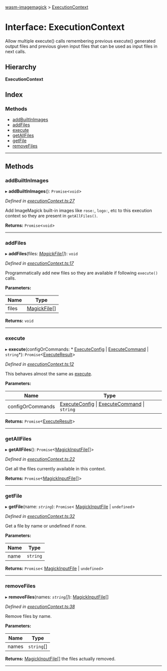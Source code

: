 [wasm-imagemagick](../README.md) > [ExecutionContext](../interfaces/executioncontext.md)

# Interface: ExecutionContext

Allow multiple execute() calls remembering previous execute() generated output files and previous given input files that can be used as input files in next calls.

## Hierarchy

**ExecutionContext**

## Index

### Methods

* [addBuiltInImages](executioncontext.md#addbuiltinimages)
* [addFiles](executioncontext.md#addfiles)
* [execute](executioncontext.md#execute)
* [getAllFiles](executioncontext.md#getallfiles)
* [getFile](executioncontext.md#getfile)
* [removeFiles](executioncontext.md#removefiles)

---

## Methods

<a id="addbuiltinimages"></a>

###  addBuiltInImages

▸ **addBuiltInImages**(): `Promise`<`void`>

*Defined in [executionContext.ts:27](https://github.com/KnicKnic/WASM-ImageMagick/blob/a45b8ff/src/executionContext.ts#L27)*

Add ImageMagick built-in images like `rose:`, `logo:`, etc to this execution context so they are present in `getAllFiles()`.

**Returns:** `Promise`<`void`>

___
<a id="addfiles"></a>

###  addFiles

▸ **addFiles**(files: *[MagickFile](magickfile.md)[]*): `void`

*Defined in [executionContext.ts:17](https://github.com/KnicKnic/WASM-ImageMagick/blob/a45b8ff/src/executionContext.ts#L17)*

Programmatically add new files so they are available if following `execute()` calls.

**Parameters:**

| Name | Type |
| ------ | ------ |
| files | [MagickFile](magickfile.md)[] |

**Returns:** `void`

___
<a id="execute"></a>

###  execute

▸ **execute**(configOrCommands: * [ExecuteConfig](executeconfig.md) &#124; [ExecuteCommand](../#executecommand) &#124; `string`*): `Promise`<[ExecuteResult](executeresult.md)>

*Defined in [executionContext.ts:12](https://github.com/KnicKnic/WASM-ImageMagick/blob/a45b8ff/src/executionContext.ts#L12)*

This behaves almost the same as [execute](https://github.com/KnicKnic/WASM-ImageMagick/tree/master/apidocs#execute).

**Parameters:**

| Name | Type |
| ------ | ------ |
| configOrCommands |  [ExecuteConfig](executeconfig.md) &#124; [ExecuteCommand](../#executecommand) &#124; `string`|

**Returns:** `Promise`<[ExecuteResult](executeresult.md)>

___
<a id="getallfiles"></a>

###  getAllFiles

▸ **getAllFiles**(): `Promise`<[MagickInputFile](magickinputfile.md)[]>

*Defined in [executionContext.ts:22](https://github.com/KnicKnic/WASM-ImageMagick/blob/a45b8ff/src/executionContext.ts#L22)*

Get all the files currently available in this context.

**Returns:** `Promise`<[MagickInputFile](magickinputfile.md)[]>

___
<a id="getfile"></a>

###  getFile

▸ **getFile**(name: *`string`*): `Promise`< [MagickInputFile](magickinputfile.md) &#124; `undefined`>

*Defined in [executionContext.ts:32](https://github.com/KnicKnic/WASM-ImageMagick/blob/a45b8ff/src/executionContext.ts#L32)*

Get a file by name or undefined if none.

**Parameters:**

| Name | Type |
| ------ | ------ |
| name | `string` |

**Returns:** `Promise`< [MagickInputFile](magickinputfile.md) &#124; `undefined`>

___
<a id="removefiles"></a>

###  removeFiles

▸ **removeFiles**(names: *`string`[]*): [MagickInputFile](magickinputfile.md)[]

*Defined in [executionContext.ts:38](https://github.com/KnicKnic/WASM-ImageMagick/blob/a45b8ff/src/executionContext.ts#L38)*

Remove files by name.

**Parameters:**

| Name | Type |
| ------ | ------ |
| names | `string`[] |

**Returns:** [MagickInputFile](magickinputfile.md)[]
the files actually removed.

___

